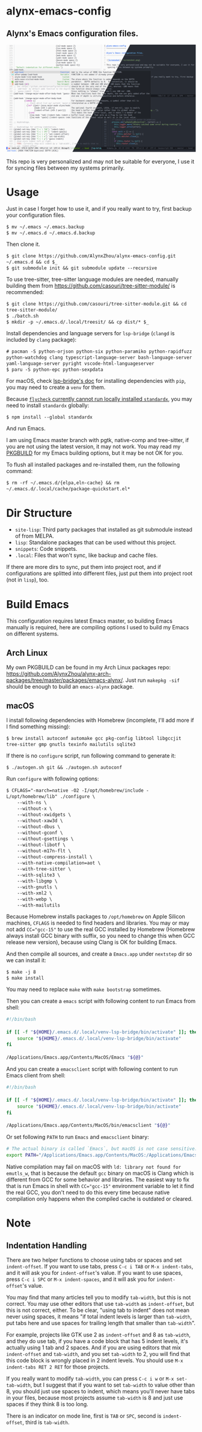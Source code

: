 alynx-emacs-config
==================

Alynx's Emacs configuration files.
----------------------------------

![Screenshot](./screenshot.png)

This repo is very personalized and may not be suitable for everyone, I use it for syncing files between my systems primarily.

# Usage

Just in case I forget how to use it, and if you really want to try, first backup your configuration files.

```shell
$ mv ~/.emacs ~/.emacs.backup
$ mv ~/.emacs.d ~/.emacs.d.backup
```

Then clone it.

```shell
$ git clone https://github.com/AlynxZhou/alynx-emacs-config.git ~/.emacs.d && cd $_
$ git submodule init && git submodule update --recursive
```

To use tree-sitter, tree-sitter language modules are needed, manually building them from <https://github.com/casouri/tree-sitter-module/> is recommended:

```shell
$ git clone https://github.com/casouri/tree-sitter-module.git && cd tree-sitter-module/
$ ./batch.sh
$ mkdir -p ~/.emacs.d/.local/treesit/ && cp dist/* $_
```

Install dependencies and language servers for `lsp-bridge` (`clangd` is included by `clang` package):

```shell
# pacman -S python-orjson python-six python-paramiko python-rapidfuzz python-watchdog clang typescript-language-server bash-language-server yaml-language-server pyright vscode-html-languageserver
$ paru -S python-epc python-sexpdata
```

For macOS, check [lsp-bridge's doc](https://github.com/manateelazycat/lsp-bridge?tab=readme-ov-file#installation) for installing dependencies with `pip`, you may need to create a `venv` for them.

Because [`flycheck` currently cannot run locally installed `standardx`](https://github.com/flycheck/flycheck/issues/1428), you may need to install `standardx` globally:

```shell
$ npm install --global standardx
```

And run Emacs.

I am using Emacs master branch with pgtk, native-comp and tree-sitter, if you are not using the latest version, it may not work. You may read my [PKGBUILD](https://github.com/AlynxZhou/alynx-arch-packages/blob/master/packages/emacs-alynx/PKGBUILD) for my Emacs building options, but it may be not OK for you.

To flush all installed packages and re-installed them, run the following command:

```shell
$ rm -rf ~/.emacs.d/{elpa,eln-cache} && rm ~/.emacs.d/.local/cache/package-quickstart.el*
```

# Dir Structure

- `site-lisp`: Third party packages that installed as git submodule instead of from MELPA.
- `lisp`: Standalone packages that can be used without this project.
- `snippets`: Code snippets.
- `.local`: Files that won't sync, like backup and cache files.

If there are more dirs to sync, put them into project root, and if configurations are splitted into different files, just put them into project root (not in `lisp`), too.

# Build Emacs

This configuration requires latest Emacs master, so building Emacs manually is required, here are compiling options I used to build my Emacs on different systems.

## Arch Linux

My own PKGBUILD can be found in my Arch Linux packages repo: <https://github.com/AlynxZhou/alynx-arch-packages/tree/master/packages/emacs-alynx/>. Just run `makepkg -sif` should be enough to build an `emacs-alynx` package.

## macOS

I install following dependencies with Homebrew (incomplete, I'll add more if I find something missing):

```shell
$ brew install autoconf automake gcc pkg-config libtool libgccjit tree-sitter gmp gnutls texinfo mailutils sqlite3
```

If there is no `configure` script, run following command to generate it:

```shell
$ ./autogen.sh git && ./autogen.sh autoconf
```

Run `configure` with following options:

```shell
$ CFLAGS="-march=native -O2 -I/opt/homebrew/include -L/opt/homebrew/lib" ./configure \
	--with-ns \
	--without-x \
	--without-xwidgets \
	--without-xaw3d \
	--without-dbus \
	--without-gconf \
	--without-gsettings \
	--without-libotf \
	--without-m17n-flt \
	--without-compress-install \
	--with-native-compilation=aot \
	--with-tree-sitter \
	--with-sqlite3 \
	--with-libgmp \
	--with-gnutls \
	--with-xml2 \
	--with-webp \
	--with-mailutils
```

Because Homebrew installs packages to `/opt/homebrew` on Apple Silicon machines, `CFLAGS` is needed to find headers and libraries. You may or may not add `CC="gcc-15"` to use the real GCC installed by Homebrew (Homebrew always install GCC binary with suffix, so you need to change this when GCC release new version), because using Clang is OK for building Emacs.

And then compile all sources, and create a `Emacs.app` under `nextstep` dir so we can install it:

```shell
$ make -j 8
$ make install
```

You may need to replace `make` with `make bootstrap` sometimes.

Then you can create a `emacs` script with following content to run Emacs from shell:

```bash
#!/bin/bash

if [[ -f "${HOME}/.emacs.d/.local/venv-lsp-bridge/bin/activate" ]]; then
	source "${HOME}/.emacs.d/.local/venv-lsp-bridge/bin/activate"
fi

/Applications/Emacs.app/Contents/MacOS/Emacs "${@}"
```

And you can create a `emacsclient` script with following content to run Emacs client from shell:

```bash
#!/bin/bash

if [[ -f "${HOME}/.emacs.d/.local/venv-lsp-bridge/bin/activate" ]]; then
	source "${HOME}/.emacs.d/.local/venv-lsp-bridge/bin/activate"
fi

/Applications/Emacs.app/Contents/MacOS/bin/emacsclient "${@}"
```

Or set following `PATH` to run `Emacs` and `emacsclient` binary:

```bash
# The actual binary is called `Emacs`, but macOS is not case sensitive.
export PATH="/Applications/Emacs.app/Contents/MacOS:/Applications/Emacs.app/Contents/MacOS/bin:${PATH}"
```

Native compilation may fail on macOS with `ld: library not found for emutls_w`, that is because the default `gcc` binary on macOS is Clang which is different from GCC for some behavior and libraries. The easiest way to fix that is run Emacs in shell with `CC="gcc-15"` environment variable to let it find the real GCC, you don't need to do this every time because native compilation only happens when the compiled cache is outdated or cleared.

# Note

## Indentation Handling

There are two helper functions to choose using tabs or spaces and set `indent-offset`. If you want to use tabs, press `C-c i TAB` or `M-x indent-tabs`, and it will ask you for `indent-offset`'s value. If you want to use spaces, press `C-c i SPC` or `M-x indent-spaces`, and it will ask you for `indent-offset`'s value.

You may find that many articles tell you to modify `tab-width`, but this is not correct. You may use other editors that use `tab-width` as `indent-offset`, but this is not correct, either. To be clear, "using tab to indent" does not mean never using spaces, it means "if total indent levels is larger than `tab-width`, put tabs here and use spaces for trailing length that smaller than `tab-width`".

For example, projects like GTK use 2 as `indent-offset` and 8 as `tab-width`, and they do use tab, if you have a code block that has 5 indent levels, it's actually using 1 tab and 2 spaces. And if you are using editors that mix `indent-offset` and `tab-width`, and you set `tab-width` to 2, you will find that this code block is wrongly placed in 2 indent levels. You should use `M-x indent-tabs RET 2 RET` for those projects.

If you really want to modify `tab-width`, you can press `C-c i w` or `M-x set-tab-width`, but I suggest that if you want to set `tab-width` to value other than 8, you should just use spaces to indent, which means you'll never have tabs in your files, because most projects assume `tab-width` is 8 and just use spaces if they think 8 is too long.

There is an indicator on mode line, first is `TAB` or `SPC`, second is `indent-offset`, third is `tab-width`.
